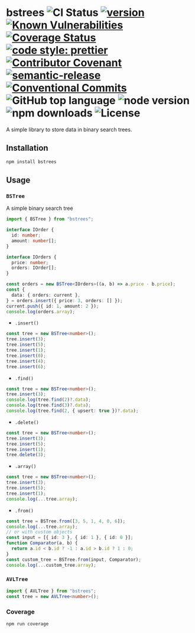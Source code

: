# bstrees ![CI Status](https://github.com/vansergen/bstrees/workflows/CI/badge.svg) [![version](https://img.shields.io/github/package-json/v/vansergen/bstrees?style=plastic)](https://github.com/vansergen/bstrees) [![Known Vulnerabilities](https://snyk.io/test/github/vansergen/bstrees/badge.svg)](https://snyk.io/test/github/vansergen/bstrees) [![Coverage Status](https://coveralls.io/repos/github/vansergen/bstrees/badge.svg?branch=main)](https://coveralls.io/github/vansergen/bstrees?branch=main) [![code style: prettier](https://img.shields.io/badge/code_style-prettier-ff69b4.svg)](https://github.com/prettier/prettier) [![Contributor Covenant](https://img.shields.io/badge/Contributor%20Covenant-2.1-4baaaa.svg)](CODE_OF_CONDUCT.md) [![semantic-release](https://img.shields.io/badge/%20%20%F0%9F%93%A6%F0%9F%9A%80-semantic--release-e10079.svg)](https://github.com/semantic-release/semantic-release) [![Conventional Commits](https://img.shields.io/badge/Conventional%20Commits-1.0.0-yellow.svg)](https://conventionalcommits.org) ![GitHub top language](https://img.shields.io/github/languages/top/vansergen/bstrees) ![node version](https://img.shields.io/node/v/bstrees) ![npm downloads](https://img.shields.io/npm/dt/bstrees) ![License](https://img.shields.io/github/license/vansergen/bstrees)

A simple library to store data in binary search trees.

## Installation

```bash
npm install bstrees
```

## Usage

### `BSTree`

A simple binary search tree

```typescript
import { BSTree } from "bstrees";

interface IOrder {
  id: number;
  amount: number[];
}

interface IOrders {
  price: number;
  orders: IOrder[];
}

const orders = new BSTree<IOrders>((a, b) => a.price - b.price);
const {
  data: { orders: current },
} = orders.insert({ price: 3, orders: [] });
current.push({ id: 1, amount: 2 });
console.log(orders.array);
```

- `.insert()`

```typescript
const tree = new BSTree<number>();
tree.insert(3);
tree.insert(5);
tree.insert(1);
tree.insert(0);
tree.insert(4);
tree.insert(6);
```

- `.find()`

```typescript
const tree = new BSTree<number>();
tree.insert(3);
console.log(tree.find(2)?.data);
console.log(tree.find(3)?.data);
console.log(tree.find(2, { upsert: true })?.data);
```

- `.delete()`

```typescript
const tree = new BSTree<number>();
tree.insert(3);
tree.insert(5);
tree.insert(1);
tree.delete(3);
```

- `.array()`

```typescript
const tree = new BSTree<number>();
tree.insert(3);
tree.insert(5);
tree.insert(1);
console.log(...tree.array);
```

- `.from()`

```typescript
const tree = BSTree.from([3, 5, 1, 4, 0, 6]);
console.log(...tree.array);
// or with custom objects
const input = [{ id: 3 }, { id: 1 }, { id: 0 }];
function Comparator(a, b) {
  return a.id < b.id ? -1 : a.id > b.id ? 1 : 0;
}
const custom_tree = BSTree.from(input, Comparator);
console.log(...custom_tree.array);
```

### `AVLTree`

```typescript
import { AVLTree } from "bstrees";
const tree = new AVLTree<number>();
```

### Coverage

```bash
npm run coverage
```
